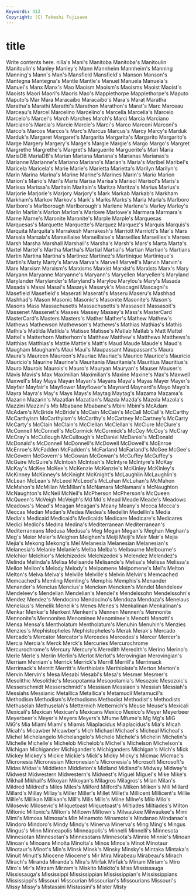 ```yaml
---
Keywords: 413 
Copyright: (C) Takeshi Fujisawa
---
```


# title

Write contents here.
nilla's Mani's Manitoba Manitoba's Manitoulin Manitoulin's Manley Manley's
Mann Mannheim Mannheim's Manning Manning's Mann's Man's Mansfield Mansfield's Manson
Manson's Mantegna Mantegna's Mantle Mantle's Manuel Manuela Manuela's Manuel's Manx
Manx's Mao Maoism Maoism's Maoisms Maoist Maoist's Maoists Maori Maori's
Maoris Mao's Mapplethorpe Mapplethorpe's Maputo Maputo's Mar Mara Maracaibo Maracaibo's
Mara's Marat Maratha Maratha's Marathi Marathi's Marathon Marathon's Marat's Marc
Marceau Marceau's Marcel Marcelino Marcelino's Marcella Marcella's Marcelo Marcelo's Marcel's
March Marches March's Marci Marcia Marciano Marciano's Marcia's Marcie Marcie's
Marci's Marco Marconi Marconi's Marco's Marcos Marcos's Marc's Marcus Marcus's
Marcy Marcy's Marduk Marduk's Margaret Margaret's Margarita Margarita's Margarito Margarito's
Marge Margery Margery's Marge's Margie Margie's Margo Margo's Margret Margrethe
Margrethe's Margret's Marguerite Marguerite's Mari Maria MariaDB MariaDB's Marian Mariana
Mariana's Marianas Marianas's Marianne Marianne's Mariano Mariano's Marian's Maria's Maribel
Maribel's Maricela Maricela's Marie Marie's Marietta Marietta's Marilyn Marilyn's Marin
Marina Marina's Marine Marine's Marines Marin's Mario Marion Marion's Mario's
Mari's Maris Marisa Marisa's Marisol Marisol's Maris's Marissa Marissa's Maritain
Maritain's Maritza Maritza's Marius Marius's Marjorie Marjorie's Marjory Marjory's Mark
Markab Markab's Markham Markham's Markov Markov's Mark's Marks Marks's Marla
Marla's Marlboro Marlboro's Marlborough Marlborough's Marlene Marlene's Marley Marley's Marlin
Marlin's Marlon Marlon's Marlowe Marlowe's Marmara Marmara's Marne Marne's Maronite
Maronite's Marple Marple's Marquesas Marquesas's Marquette Marquette's Marquez Marquez's Marquis
Marquis's Marquita Marquita's Marrakesh Marrakesh's Marriott Marriott's Mar's Mars Marsala
Marsala's Marseillaise Marseillaise's Marseilles Marseilles's Marses Marsh Marsha Marshall Marshall's
Marsha's Marsh's Mars's Marta Marta's Martel Martel's Martha Martha's Martial
Martial's Martian Martian's Martians Martin Martina Martina's Martinez Martinez's Martinique
Martinique's Martin's Marty Marty's Marva Marva's Marvell Marvell's Marvin Marvin's
Marx Marxism Marxism's Marxisms Marxist Marxist's Marxists Marx's Mary Maryann
Maryanne Maryanne's Maryann's Maryellen Maryellen's Maryland Marylander Marylander's Maryland's Marylou
Marylou's Mary's Masada Masada's Masai Masai's Masaryk Masaryk's Mascagni Mascagni's
Masefield Masefield's Maserati Maserati's Maseru Maseru's Mashhad Mashhad's Mason Masonic
Masonic's Masonite Masonite's Mason's Masons Mass Massachusetts Massachusetts's Massasoit Massasoit's
Massenet Massenet's Masses Massey Massey's Mass's MasterCard MasterCard's Masters Masters's
Mather Mather's Mathew Mathew's Mathews Mathewson Mathewson's Mathews's Mathias Mathias's
Mathis Mathis's Matilda Matilda's Matisse Matisse's Matlab Matlab's Matt Mattel
Mattel's Matterhorn Matterhorn's Matthew Matthew's Matthews Matthews's Matthias Matthias's Mattie
Mattie's Matt's Maud Maude Maude's Maud's Maugham Maugham's Maui Maui's
Maupassant Maupassant's Maura Maura's Maureen Maureen's Mauriac Mauriac's Maurice Maurice's
Mauricio Mauricio's Maurine Maurine's Mauritania Mauritania's Mauritius Mauritius's Mauro Maurois
Maurois's Mauro's Mauryan Mauryan's Mauser Mauser's Mavis Mavis's Max Maximilian
Maximilian's Maxine Maxine's Max's Maxwell Maxwell's May Maya Mayan Mayan's
Mayans Maya's Mayas Mayer Mayer's Mayfair Mayfair's Mayflower Mayflower's Maynard
Maynard's Mayo Mayo's Mayra Mayra's May's Mays Mays's Maytag Maytag's
Mazama Mazama's Mazarin Mazarin's Mazatlan Mazatlan's Mazda Mazda's Mazola Mazola's
Mazzini Mazzini's Mb Mbabane Mbabane's Mbini Mbini's McAdam McAdam's McBride
McBride's McCain McCain's McCall McCall's McCarthy McCarthyism McCarthyism's McCarthy's McCartney
McCartney's McCarty McCarty's McClain McClain's McClellan McClellan's McClure McClure's McConnell
McConnell's McCormick McCormick's McCoy McCoy's McCray McCray's McCullough McCullough's McDaniel
McDaniel's McDonald McDonald's McDonnell McDonnell's McDowell McDowell's McEnroe McEnroe's McFadden
McFadden's McFarland McFarland's McGee McGee's McGovern McGovern's McGowan McGowan's McGuffey
McGuffey's McGuire McGuire's McIntosh McIntosh's McIntyre McIntyre's McKay McKay's McKee
McKee's McKenzie McKenzie's McKinley McKinley's McKinney McKinney's McKnight McKnight's McLaughlin
McLaughlin's McLean McLean's McLeod McLeod's McLuhan McLuhan's McMahon McMahon's McMillan
McMillan's McNamara McNamara's McNaughton McNaughton's McNeil McNeil's McPherson McPherson's McQueen
McQueen's McVeigh McVeigh's Md Md's Mead Meade Meade's Meadows Meadows's
Mead's Meagan Meagan's Meany Meany's Mecca Mecca's Meccas Medan Medan's
Medea Medea's Medellin Medellin's Media Media's Medicaid Medicaid's Medicaids Medicare
Medicare's Medicares Medici Medici's Medina Medina's Mediterranean Mediterranean's Mediterraneans Medusa
Medusa's Meg Megan Megan's Meghan Meghan's Meg's Meier Meier's Meighen
Meighen's Meiji Meiji's Meir Meir's Mejia Mejia's Mekong Mekong's Mel
Melanesia Melanesian Melanesian's Melanesia's Melanie Melanie's Melba Melba's Melbourne Melbourne's
Melchior Melchior's Melchizedek Melchizedek's Melendez Melendez's Melinda Melinda's Melisa Melisande
Melisande's Melisa's Melissa Melissa's Mellon Mellon's Melody Melody's Melpomene Melpomene's
Mel's Melton Melton's Melva Melva's Melville Melville's Melvin Melvin's Memcached
Memcached's Memling Memling's Memphis Memphis's Menander Menander's Mencius Mencius's Mencken
Mencken's Mendel Mendeleev Mendeleev's Mendelian Mendelian's Mendel's Mendelssohn Mendelssohn's Mendez
Mendez's Mendocino Mendocino's Mendoza Mendoza's Menelaus Menelaus's Menelik Menelik's Menes
Menes's Menkalinan Menkalinan's Menkar Menkar's Menkent Menkent's Mennen Mennen's Mennonite
Mennonite's Mennonites Menominee Menominee's Menotti Menotti's Mensa Mensa's Mentholatum Mentholatum's
Menuhin Menuhin's Menzies Menzies's Mephistopheles Mephistopheles's Merak Merak's Mercado Mercado's
Mercator Mercator's Mercedes Mercedes's Mercer Mercer's Mercia Mercia's Merck Merck's
Mercuries Mercurochrome Mercurochrome's Mercury Mercury's Meredith Meredith's Merino Merino's Merle
Merle's Merlin Merlin's Merlot Merlot's Merovingian Merovingian's Merriam Merriam's Merrick
Merrick's Merrill Merrill's Merrimack Merrimack's Merritt Merritt's Merthiolate Merthiolate's Merton
Merton's Mervin Mervin's Mesa Mesabi Mesabi's Mesa's Mesmer Mesmer's Mesolithic
Mesolithic's Mesopotamia Mesopotamia's Mesozoic Mesozoic's Messerschmidt Messerschmidt's Messiaen Messiaen's Messiah
Messiah's Messiahs Messianic Metallica Metallica's Metamucil Metamucil's Methodism Methodism's Methodisms
Methodist Methodist's Methodists Methuselah Methuselah's Metternich Metternich's Meuse Meuse's Mexicali
Mexicali's Mexican Mexican's Mexicans Mexico Mexico's Meyer Meyerbeer Meyerbeer's Meyer's
Meyers Meyers's Mfume Mfume's Mg Mg's MiG MiG's Mia Miami
Miami's Miamis Miaplacidus Miaplacidus's Mia's Micah Micah's Micawber Micawber's Mich
Michael Michael's Micheal Micheal's Michel Michelangelo Michelangelo's Michele Michele's Michelin
Michelin's Michelle Michelle's Michelob Michelob's Michel's Michelson Michelson's Michigan Michigander
Michigander's Michiganders Michigan's Mich's Mick Mickey Mickey's Mickie Mickie's Mick's
Micky Micky's Micmac Micmac's Micronesia Micronesian Micronesian's Micronesia's Microsoft Microsoft's
Midas Midas's Middleton Middleton's Midland Midland's Midway Midway's Midwest Midwestern
Midwestern's Midwest's Miguel Miguel's Mike Mike's Mikhail Mikhail's Mikoyan Mikoyan's
Milagros Milagros's Milan Milan's Mildred Mildred's Miles Miles's Milford Milford's
Milken Milken's Mill Millard Millard's Millay Millay's Miller Miller's Millet
Millet's Millicent Millicent's Millie Millie's Millikan Millikan's Mill's Mills Mills's
Milne Milne's Milo Milo's Milosevic Milosevic's Milquetoast Milquetoast's Miltiades Miltiades's
Milton Miltonic Miltonic's Milton's Miltown Miltown's Milwaukee Milwaukee's Mimi Mimi's
Mimosa Mimosa's Min Minamoto Minamoto's Mindanao Mindanao's Mindoro Mindoro's Mindy
Mindy's Minerva Minerva's Ming Ming's Mingus Mingus's Minn Minneapolis Minneapolis's
Minnelli Minnelli's Minnesota Minnesotan Minnesotan's Minnesotans Minnesota's Minnie Minnie's Minoan
Minoan's Minoans Minolta Minolta's Minos Minos's Minot Minotaur Minotaur's Minot's
Min's Minsk Minsk's Minsky Minsky's Mintaka Mintaka's Minuit Minuit's Miocene
Miocene's Mir Mira Mirabeau Mirabeau's Mirach Mirach's Miranda Miranda's Mira's
Mirfak Mirfak's Miriam Miriam's Miro Miro's Mir's Mirzam Mirzam's Miskito
Miskito's Miss Mississauga Mississauga's Mississippi Mississippian Mississippian's Mississippians Mississippi's Missouri
Missourian Missourian's Missourians Missouri's Missy Missy's Mistassini Mistassini's Mister Misty
